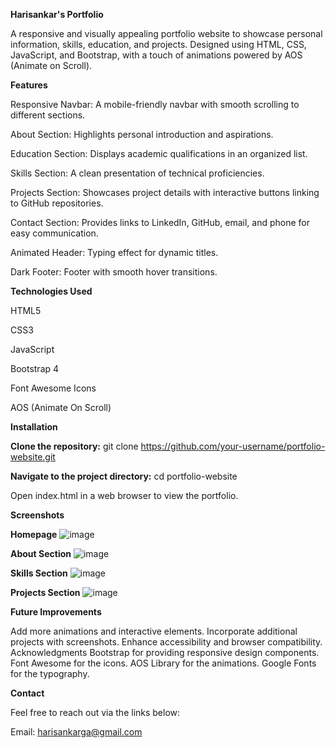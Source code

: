 **Harisankar's Portfolio**

A responsive and visually appealing portfolio website to showcase personal information, skills, education, and projects. Designed using HTML, CSS, JavaScript, and Bootstrap, with a touch of animations powered by AOS (Animate on Scroll).

**Features**

Responsive Navbar: A mobile-friendly navbar with smooth scrolling to different sections.

About Section: Highlights personal introduction and aspirations.

Education Section: Displays academic qualifications in an organized list.

Skills Section: A clean presentation of technical proficiencies.

Projects Section: Showcases project details with interactive buttons linking to GitHub repositories.

Contact Section: Provides links to LinkedIn, GitHub, email, and phone for easy communication.

Animated Header: Typing effect for dynamic titles.

Dark Footer: Footer with smooth hover transitions.

**Technologies Used**

HTML5

CSS3

JavaScript

Bootstrap 4

Font Awesome Icons

AOS (Animate On Scroll)

**Installation**

**Clone the repository:** git clone https://github.com/your-username/portfolio-website.git

**Navigate to the project directory:** cd portfolio-website

Open index.html in a web browser to view the portfolio.

**Screenshots**

**Homepage**
![image](https://github.com/user-attachments/assets/e9fec4b4-e6b6-441c-a532-efe08a66da17)

**About Section**
![image](https://github.com/user-attachments/assets/67fec74c-d550-4fe1-8066-f875ee9bf067)

**Skills Section**
![image](https://github.com/user-attachments/assets/45c237c7-2d88-4e56-9618-5e84a9fb1202)

**Projects Section**
![image](https://github.com/user-attachments/assets/7190112e-a23e-4bae-8c48-e2590e9d647f)

**Future Improvements**

Add more animations and interactive elements.
Incorporate additional projects with screenshots.
Enhance accessibility and browser compatibility.
Acknowledgments
Bootstrap for providing responsive design components.
Font Awesome for the icons.
AOS Library for the animations.
Google Fonts for the typography.

**Contact**

Feel free to reach out via the links below:

Email: harisankarga@gmail.com
